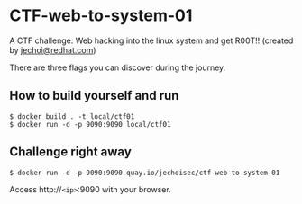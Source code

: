 # CTF-web-to-system-01

A CTF challenge: Web hacking into the linux system and get R00T!! (created by jechoi@redhat.com)

There are three flags you can discover during the journey.

## How to build yourself and run

```
$ docker build . -t local/ctf01
$ docker run -d -p 9090:9090 local/ctf01
```

## Challenge right away

```
$ docker run -d -p 9090:9090 quay.io/jechoisec/ctf-web-to-system-01
```

Access http://`<ip>`:9090 with your browser.

